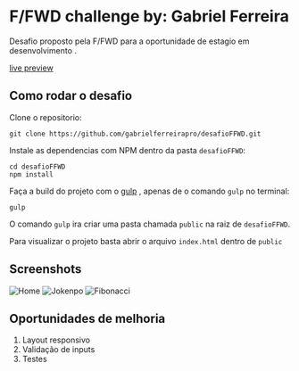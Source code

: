 # F/FWD challenge by: Gabriel Ferreira

Desafio proposto pela F/FWD para a oportunidade de estagio em desenvolvimento .

[live preview](https://ffwd-challenge-gfpro.herokuapp.com/)
## Como rodar o desafio

Clone o repositorio:
```
git clone https://github.com/gabrielferreirapro/desafioFFWD.git
```

Instale as dependencias com NPM dentro da pasta `desafioFFWD`:
```
cd desafioFFWD
npm install
```

Faça a build do projeto com o [gulp](https://gulpjs.com/) , apenas de o comando `gulp` no terminal:
```
gulp
```
O comando `gulp` ira criar uma pasta chamada `public` na raiz de `desafioFFWD`.

Para visualizar o projeto basta abrir o arquivo `index.html` dentro de `public`

## Screenshots
![Home](https://chrdc-challenge-gfpro.herokuapp.com/img/shot1.png)
![Jokenpo](https://chrdc-challenge-gfpro.herokuapp.com/img/shot2.png)
![Fibonacci](https://chrdc-challenge-gfpro.herokuapp.com/img/shot3.png)

## Oportunidades de melhoria

1. Layout responsivo
2. Validação de inputs
3. Testes